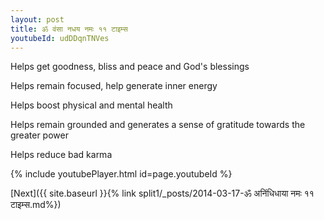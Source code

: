 ```yaml
---
layout: post
title: ॐ वंसा नधय नमः ११ टाइम्स
youtubeId: udDDqnTNVes
---
```

 
 
Helps get goodness, bliss and peace and God's blessings
 
Helps remain focused, help generate inner energy 
 
Helps boost physical and mental health 
 
Helps remain grounded and generates a sense of gratitude towards the greater power 
 
Helps reduce bad karma
 
 
 
 


{% include youtubePlayer.html id=page.youtubeId %}
 
[Next]({{ site.baseurl }}{% link  split1/_posts/2014-03-17-ॐ अनिंधिधाया नमः ११ टाइम्स.md%})
 
